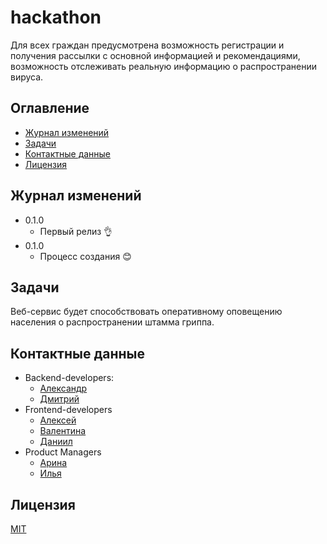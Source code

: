# hackathon

Для всех граждан предусмотрена возможность регистрации и получения рассылки с основной информацией и рекомендациями, возможность отслеживать реальную информацию о распространении вируса.

## Оглавление
* [Журнал изменений](#журнал-изменений)
* [Задачи](#задачи)
* [Контактные данные](#контактные-данные)
* [Лицензия](#лицензия)

## Журнал изменений
* 0.1.0
    - Первый релиз :ok_hand:
* 0.1.0
    - Процесс создания :blush:

## Задачи
Веб-сервис будет способствовать оперативному оповещению населения о распространении штамма гриппа.

## Контактные данные
* Backend-developers:
    - [Александр](https://t.me/al3x_kuz)
    - [Дмитрий](https://t.me/levshakor)
* Frontend-developers
    - [Алексей](https://t.me/ol_euua)
    - [Валентина](https://t.me/etrenton)
    - [Даниил](https://t.me/White_Rover)
* Product Managers
    - [Арина](https://t.me/arina_juj)
    - [Илья](https://t.me/ilya_kurbet)

## Лицензия
[MIT](https://opensource.org/licenses/MIT)
